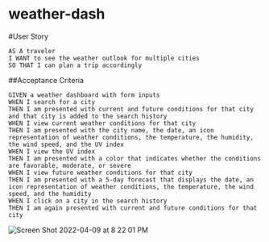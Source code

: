 # weather-dash

#User Story
```
AS A traveler
I WANT to see the weather outlook for multiple cities
SO THAT I can plan a trip accordingly
```

##Acceptance Criteria
```
GIVEN a weather dashboard with form inputs
WHEN I search for a city
THEN I am presented with current and future conditions for that city and that city is added to the search history
WHEN I view current weather conditions for that city
THEN I am presented with the city name, the date, an icon representation of weather conditions, the temperature, the humidity, the wind speed, and the UV index
WHEN I view the UV index
THEN I am presented with a color that indicates whether the conditions are favorable, moderate, or severe
WHEN I view future weather conditions for that city
THEN I am presented with a 5-day forecast that displays the date, an icon representation of weather conditions, the temperature, the wind speed, and the humidity
WHEN I click on a city in the search history
THEN I am again presented with current and future conditions for that city
```

![Screen Shot 2022-04-09 at 8 22 01 PM](https://user-images.githubusercontent.com/93751925/162600222-373ffab3-cf18-4673-8a3e-d95db65dd295.png)
